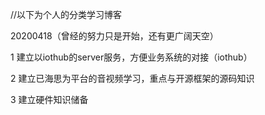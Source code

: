 //以下为个人的分类学习博客

20200418（曾经的努力只是开始，还有更广阔天空） 

1  建立以iothub的server服务，方便业务系统的对接（iothub）

2  建立已海思为平台的音视频学习，重点与开源框架的源码知识

3  建立硬件知识储备
